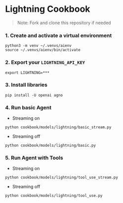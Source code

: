 # Lightning Cookbook

> Note: Fork and clone this repository if needed

### 1. Create and activate a virtual environment

```shell
python3 -m venv ~/.venvs/aienv
source ~/.venvs/aienv/bin/activate
```

### 2. Export your `LIGHTNING_API_KEY`

```shell
export LIGHTNING=***
```

### 3. Install libraries

```shell
pip install -U openai agno
```

### 4. Run basic Agent

- Streaming on

```shell
python cookbook/models/lightning/basic_stream.py
```

- Streaming off

```shell
python cookbook/models/lightning/basic.py
```

### 5. Run Agent with Tools

- Streaming on

```shell
python cookbook/models/lightning/tool_use_stream.py
```

- Streaming off

```shell
python cookbook/models/lightning/tool_use.py
```
